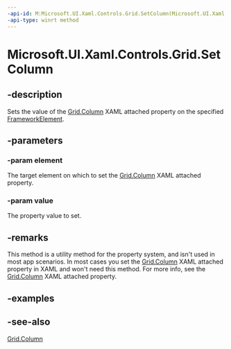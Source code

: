 ```yaml
---
-api-id: M:Microsoft.UI.Xaml.Controls.Grid.SetColumn(Microsoft.UI.Xaml.FrameworkElement,System.Int32)
-api-type: winrt method
---
```


<!-- Method syntax
public void SetColumn(Windows.UI.Xaml.FrameworkElement element, System.Int32 value)
-->

# Microsoft.UI.Xaml.Controls.Grid.SetColumn

## -description
Sets the value of the [Grid.Column](/uwp/api/microsoft.ui.xaml.controls.grid#xaml-attached-properties) XAML attached property on the specified [FrameworkElement](../microsoft.ui.xaml/frameworkelement.md).

## -parameters
### -param element
The target element on which to set the [Grid.Column](/uwp/api/microsoft.ui.xaml.controls.grid#xaml-attached-properties) XAML attached property.

### -param value
The property value to set.

## -remarks
This method is a utility method for the property system, and isn't used in most app scenarios. In most cases you set the [Grid.Column](/uwp/api/microsoft.ui.xaml.controls.grid#xaml-attached-properties) XAML attached property in XAML and won't need this method. For more info, see the [Grid.Column](/uwp/api/microsoft.ui.xaml.controls.grid#xaml-attached-properties) XAML attached property.

## -examples

## -see-also
[Grid.Column](/uwp/api/microsoft.ui.xaml.controls.grid#xaml-attached-properties)
